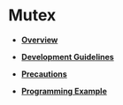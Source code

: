 # Mutex<a name="EN-US_TOPIC_0311018419"></a>

-   **[Overview](overview-28.md)**  

-   **[Development Guidelines](development-guidelines-29.md)**  

-   **[Precautions](precautions-30.md)**  

-   **[Programming Example](programming-example-31.md)**  


